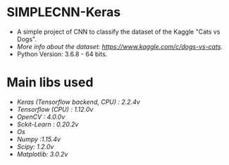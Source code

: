 # SIMPLECNN-Keras
   - A simple project of CNN to classify the dataset of the Kaggle "Cats vs Dogs".
   - *More info about the dataset: https://www.kaggle.com/c/dogs-vs-cats.*
   - Python Version: 3.6.8 - 64 bits.

# Main libs used
   - *Keras (Tensorflow backend, CPU) : 2.2.4v*
   - *Tensorflow (CPU) : 1.12.0v*
   - *OpenCV : 4.0.0v*
   - *Sckit-Learn : 0.20.2v*
   - *Os*
   - *Numpy :1.15.4v*
   - *Scipy: 1.2.0v*
   - *Matplotlib: 3.0.2v*
